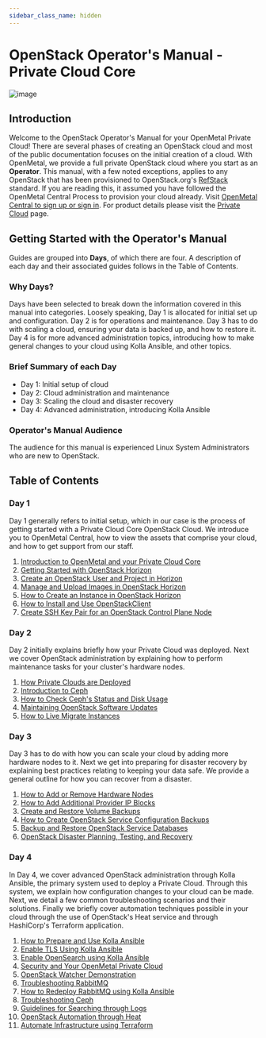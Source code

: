 ```yaml
---
sidebar_class_name: hidden
---
```


# OpenStack Operator's Manual - Private Cloud Core

![image](images/intro.jpg)

## Introduction

Welcome to the OpenStack Operator's Manual for your OpenMetal Private
Cloud\! There are several phases of creating an OpenStack cloud and most
of the public documentation focuses on the initial creation of a cloud.
With OpenMetal, we provide a full private OpenStack cloud where you
start as an **Operator**. This manual, with a few noted exceptions,
applies to any OpenStack that has been provisioned to OpenStack.org's
[RefStack](https://docs.openstack.org/refstack) standard. If you are
reading this, it assumed you have followed the OpenMetal Central Process
to provision your cloud already. Visit [OpenMetal Central to sign up or
sign in](https://central.openmetal.io/). For product details please
visit the [Private Cloud](https://openmetal.io/products/private-cloud/hosted/)
page.

## Getting Started with the Operator's Manual

Guides are grouped into **Days**, of which there are four. A description
of each day and their associated guides follows in the Table of
Contents.

### Why Days?

Days have been selected to break down the information covered in this
manual into categories. Loosely speaking, Day 1 is allocated for initial
set up and configuration. Day 2 is for operations and maintenance. Day 3
has to do with scaling a cloud, ensuring your data is backed up, and how
to restore it. Day 4 is for more advanced administration topics,
introducing how to make general changes to your cloud using Kolla
Ansible, and other topics.

### Brief Summary of each Day

- Day 1: Initial setup of cloud
- Day 2: Cloud administration and maintenance
- Day 3: Scaling the cloud and disaster recovery
- Day 4: Advanced administration, introducing Kolla Ansible

### Operator's Manual Audience

The audience for this manual is experienced Linux System Administrators
who are new to OpenStack.

## Table of Contents

### Day 1

Day 1 generally refers to initial setup, which in our case is the
process of getting started with a Private Cloud Core OpenStack Cloud. We
introduce you to OpenMetal Central, how to view the assets that comprise
your cloud, and how to get support from our staff.

1. [Introduction to OpenMetal and your Private Cloud Core](day-1/intro-to-openmetal-private-cloud.md)
2. [Getting Started with OpenStack Horizon](day-1/horizon/getting-started-with-horizon.md)
3. [Create an OpenStack User and Project in Horizon](day-1/horizon/create-user-project.md)
4. [Manage and Upload Images in OpenStack Horizon](day-1/horizon/images.md)
5. [How to Create an Instance in OpenStack Horizon](day-1/horizon/create-first-instance.md)
6. [How to Install and Use OpenStackClient](day-1/command-line/openstackclient.md)
7. [Create SSH Key Pair for an OpenStack Control Plane Node](day-1/command-line/create-ssh-key.md)

### Day 2

Day 2 initially explains briefly how your Private Cloud was deployed.
Next we cover OpenStack administration by explaining how to perform
maintenance tasks for your cluster's hardware nodes.

1. [How Private Clouds are Deployed](day-2/private-cloud-deployment-overview.md)
2. [Introduction to Ceph](day-2/introduction-to-ceph.md)
3. [How to Check Ceph's Status and Disk Usage](day-2/check-ceph-status-disk-usage.md)
4. [Maintaining OpenStack Software Updates](day-2/maintenance.md)
5. [How to Live Migrate Instances](day-2/live-migrate-instances.md)

### Day 3

Day 3 has to do with how you can scale your cloud by adding more
hardware nodes to it. Next we get into preparing for disaster recovery
by explaining best practices relating to keeping your data safe. We
provide a general outline for how you can recover from a disaster.

1. [How to Add or Remove Hardware Nodes](day-3/add-remove-hardware-nodes.md)
2. [How to Add Additional Provider IP Blocks](day-3/add-provider-ips.md)
3. [Create and Restore Volume Backups](day-3/create-volume-backups.md)
4. [How to Create OpenStack Service Configuration Backups](day-3/create-openstack-service-backups.md)
5. [Backup and Restore OpenStack Service Databases](day-3/backup-restore-openstack-databases.md)
6. [OpenStack Disaster Planning, Testing, and Recovery](day-3/disaster-recovery.md)

### Day 4

In Day 4, we cover advanced OpenStack administration through Kolla
Ansible, the primary system used to deploy a Private Cloud. Through this
system, we explain how configuration changes to your cloud can be made.
Next, we detail a few common troubleshooting scenarios and their
solutions. Finally we briefly cover automation techniques possible in
your cloud through the use of OpenStack's Heat service and through
HashiCorp's Terraform application.

1. [How to Prepare and Use Kolla Ansible](day-4/kolla-ansible/prepare-kolla-ansible.md)
2. [Enable TLS Using Kolla Ansible](day-4/kolla-ansible/enable-tls)
3. [Enable OpenSearch using Kolla Ansible](day-4/kolla-ansible/opensearch.md)
4. [Security and Your OpenMetal Private Cloud](day-4/security/security-best-practices.md)
5. [OpenStack Watcher Demonstration](day-4/watcher/watcher-demo.md)
6. [Troubleshooting RabbitMQ](day-4/troubleshooting/rabbitmq.md)
7. [How to Redeploy RabbitMQ using Kolla Ansible](day-4/troubleshooting/redeploy-rabbitmq.md)
8. [Troubleshooting Ceph](day-4/troubleshooting/ceph.md)
9. [Guidelines for Searching through Logs](day-4/troubleshooting/log-filtering.md)
10. [OpenStack Automation through Heat](day-4/automation/heat.md)
11. [Automate Infrastructure using Terraform](day-4/automation/terraform.md)

